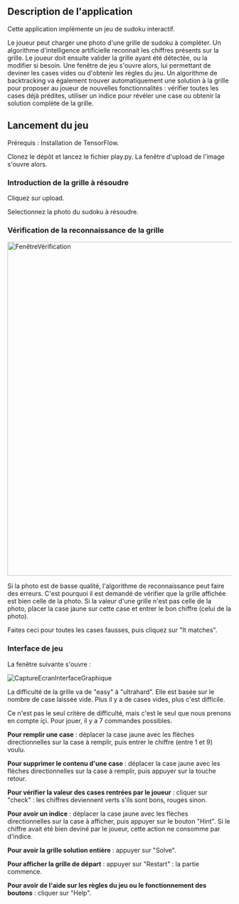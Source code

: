 ## Description de l'application
Cette application implémente un jeu de sudoku interactif.

Le joueur peut charger une photo d'une grille de sudoku à compléter. Un algorithme d'intelligence artificielle reconnait les chiffres présents sur la grille. Le joueur doit ensuite valider la grille ayant été détectée, ou la modifier si besoin. Une fenêtre de jeu s'ouvre alors, lui permettant de deviner les cases vides ou d'obtenir les règles du jeu. Un algorithme de backtracking va également trouver automatiquement une solution à la grille pour proposer au joueur de nouvelles fonctionnalités : vérifier toutes les cases déjà prédites, utiliser un indice pour révéler une case ou obtenir la solution complète de la grille.

## Lancement du jeu
Prérequis : Installation de TensorFlow.

Clonez le dépôt et lancez le fichier play.py. La fenêtre d'upload de l'image s'ouvre alors.

### Introduction de la grille à résoudre
Cliquez sur upload.

Selectionnez la photo du sudoku à résoudre.

### Vérification de la reconnaissance de la grille

<img width="751" alt="FenêtreVérification" src="https://user-images.githubusercontent.com/58704043/111868212-eff7b000-8978-11eb-88e3-3c18ba300283.PNG">

Si la photo est de basse qualité, l'algorithme de reconnaissance peut faire des erreurs.
C'est pourquoi il est demandé de vérifier que la grille affichée est bien celle de la photo.
Si la valeur d'une grille n'est pas celle de la photo, placer la case jaune sur cette case et entrer le bon chiffre (celui de la photo).

Faites ceci pour toutes les cases fausses, puis cliquez sur "It matches".

### Interface de jeu

La fenêtre suivante s'ouvre :

![CaptureEcranInterfaceGraphique](https://user-images.githubusercontent.com/58704043/111867708-1405c200-8976-11eb-9df5-f840478f05b6.png)

La difficulté de la grille va de "easy" à "ultrahard". Elle est basée sur le nombre de case laissée vide. Plus il y a de cases vides, plus c'est difficile. 

Ce n'est pas le seul critère de difficulté, mais c'est le seul que nous prenons en compte içi.
Pour jouer, il y a 7 commandes possibles.

**Pour remplir une case** : déplacer la case jaune avec les flèches directionnelles sur la case à remplir, puis entrer le chiffre (entre 1 et 9) voulu.

**Pour supprimer le contenu d'une case** : déplacer la case jaune avec les flèches directionnelles sur la case à remplir, puis appuyer sur la touche retour.

**Pour vérifier la valeur des cases rentrées par le joueur** : cliquer sur "check" : les chiffres deviennent verts s'ils sont bons, rouges sinon.

**Pour avoir un indice** : déplacer la case jaune avec les flèches directionnelles sur la case à afficher, puis appuyer sur le bouton "Hint". Si le chiffre avait été bien deviné par le joueur, cette action ne consomme par d'indice.

**Pour avoir la grille solution entière** : appuyer sur "Solve".

**Pour afficher la grille de départ** : appuyer sur "Restart" : la partie commence.

**Pour avoir de l'aide sur les règles du jeu ou le fonctionnement des boutons** : cliquer sur "Help".

